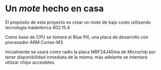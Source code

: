 # Un *mote* hecho en casa

El propósito de este proyecto es crear un *mote* de bajo costo utilizando tecnología inalámbrica 802.15.4

Como base de CPU se tomará el Blue Pill, una placa de desarrollo con procesador ARM Cortex-M3

Inicialmente se usará como radio la placa MRF24J40ma de Microchip por tener disponibilidad inmediata de la misma, más adelante se intentará utilizar chips accesibles.

